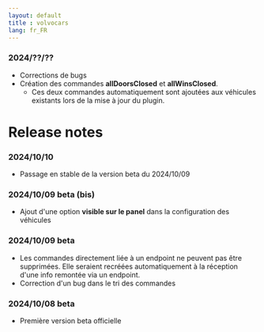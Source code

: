 ```yaml
---
layout: default
title : volvocars
lang: fr_FR
---
```



### 2024/??/??
+ Corrections de bugs
+ Création des commandes **allDoorsClosed** et **allWinsClosed**.
   + Ces deux commandes automatiquement sont ajoutées aux véhicules existants lors de la mise à jour du plugin.

# Release notes
### **2024/10/10**
+ Passage en stable de la version beta du 2024/10/09

### 2024/10/09 beta (bis)
+ Ajout d'une option **visible sur le panel** dans la configuration des véhicules

### 2024/10/09 beta
+ Les commandes directement liée à un endpoint ne peuvent pas être supprimées. Elle seraient recréées
  automatiquement à la réception d'une info remontée via un endpoint.
+ Correction d'un bug dans le tri des commandes

### 2024/10/08 beta
+ Première version beta officielle
